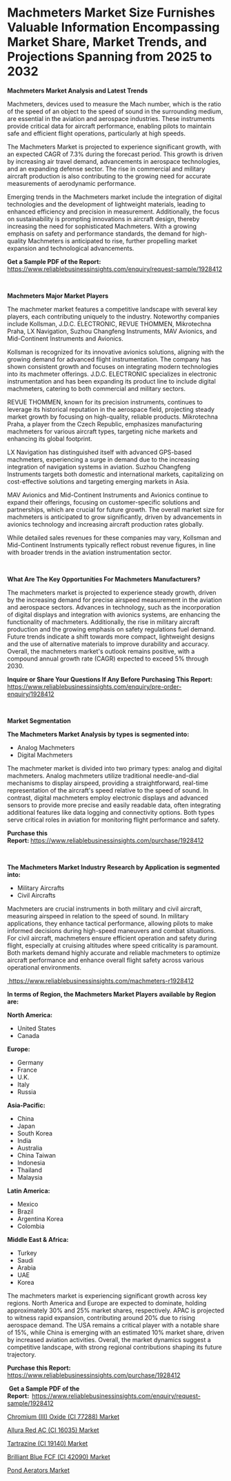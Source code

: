 <p><h1>Machmeters Market Size Furnishes Valuable Information Encompassing Market Share, Market Trends, and Projections Spanning from 2025 to 2032</h1></p><p><strong>Machmeters Market Analysis and Latest Trends</strong></p>
<p><p>Machmeters, devices used to measure the Mach number, which is the ratio of the speed of an object to the speed of sound in the surrounding medium, are essential in the aviation and aerospace industries. These instruments provide critical data for aircraft performance, enabling pilots to maintain safe and efficient flight operations, particularly at high speeds.</p><p>The Machmeters Market is projected to experience significant growth, with an expected CAGR of 7.3% during the forecast period. This growth is driven by increasing air travel demand, advancements in aerospace technologies, and an expanding defense sector. The rise in commercial and military aircraft production is also contributing to the growing need for accurate measurements of aerodynamic performance.</p><p>Emerging trends in the Machmeters market include the integration of digital technologies and the development of lightweight materials, leading to enhanced efficiency and precision in measurement. Additionally, the focus on sustainability is prompting innovations in aircraft design, thereby increasing the need for sophisticated Machmeters. With a growing emphasis on safety and performance standards, the demand for high-quality Machmeters is anticipated to rise, further propelling market expansion and technological advancements.</p></p>
<p><strong>Get a Sample PDF of the Report:&nbsp;</strong> <a href="https://www.reliablebusinessinsights.com/enquiry/request-sample/1928412?utm_campaign=2253&utm_medium=2&utm_source=Github&utm_content=ia&utm_term=29032025&utm_id=machmeters">https://www.reliablebusinessinsights.com/enquiry/request-sample/1928412</a></p>
<p>&nbsp;</p>
<p><strong>Machmeters Major Market Players</strong></p>
<p><p>The machmeter market features a competitive landscape with several key players, each contributing uniquely to the industry. Noteworthy companies include Kollsman, J.D.C. ELECTRONIC, REVUE THOMMEN, Mikrotechna Praha, LX Navigation, Suzhou Changfeng Instruments, MAV Avionics, and Mid-Continent Instruments and Avionics.</p><p>Kollsman is recognized for its innovative avionics solutions, aligning with the growing demand for advanced flight instrumentation. The company has shown consistent growth and focuses on integrating modern technologies into its machmeter offerings. J.D.C. ELECTRONIC specializes in electronic instrumentation and has been expanding its product line to include digital machmeters, catering to both commercial and military sectors.</p><p>REVUE THOMMEN, known for its precision instruments, continues to leverage its historical reputation in the aerospace field, projecting steady market growth by focusing on high-quality, reliable products. Mikrotechna Praha, a player from the Czech Republic, emphasizes manufacturing machmeters for various aircraft types, targeting niche markets and enhancing its global footprint.</p><p>LX Navigation has distinguished itself with advanced GPS-based machmeters, experiencing a surge in demand due to the increasing integration of navigation systems in aviation. Suzhou Changfeng Instruments targets both domestic and international markets, capitalizing on cost-effective solutions and targeting emerging markets in Asia.</p><p>MAV Avionics and Mid-Continent Instruments and Avionics continue to expand their offerings, focusing on customer-specific solutions and partnerships, which are crucial for future growth. The overall market size for machmeters is anticipated to grow significantly, driven by advancements in avionics technology and increasing aircraft production rates globally. </p><p>While detailed sales revenues for these companies may vary, Kollsman and Mid-Continent Instruments typically reflect robust revenue figures, in line with broader trends in the aviation instrumentation sector.</p></p>
<p>&nbsp;</p>
<p><strong>What Are The Key Opportunities For Machmeters Manufacturers?</strong></p>
<p><p>The machmeters market is projected to experience steady growth, driven by the increasing demand for precise airspeed measurement in the aviation and aerospace sectors. Advances in technology, such as the incorporation of digital displays and integration with avionics systems, are enhancing the functionality of machmeters. Additionally, the rise in military aircraft production and the growing emphasis on safety regulations fuel demand. Future trends indicate a shift towards more compact, lightweight designs and the use of alternative materials to improve durability and accuracy. Overall, the machmeters market's outlook remains positive, with a compound annual growth rate (CAGR) expected to exceed 5% through 2030.</p></p>
<p><strong>Inquire or Share Your Questions If Any Before Purchasing This Report:</strong> <a href="https://www.reliablebusinessinsights.com/enquiry/pre-order-enquiry/1928412?utm_campaign=2253&utm_medium=2&utm_source=Github&utm_content=ia&utm_term=29032025&utm_id=machmeters">https://www.reliablebusinessinsights.com/enquiry/pre-order-enquiry/1928412</a></p>
<p>&nbsp;</p>
<p><strong>Market Segmentation</strong></p>
<p><strong>The Machmeters Market Analysis by types is segmented into:</strong></p>
<p><ul><li>Analog Machmeters</li><li>Digital Machmeters</li></ul></p>
<p><p>The machmeter market is divided into two primary types: analog and digital machmeters. Analog machmeters utilize traditional needle-and-dial mechanisms to display airspeed, providing a straightforward, real-time representation of the aircraft's speed relative to the speed of sound. In contrast, digital machmeters employ electronic displays and advanced sensors to provide more precise and easily readable data, often integrating additional features like data logging and connectivity options. Both types serve critical roles in aviation for monitoring flight performance and safety.</p></p>
<p><strong>Purchase this Report:&nbsp;</strong><a href="https://www.reliablebusinessinsights.com/purchase/1928412?utm_campaign=2253&utm_medium=2&utm_source=Github&utm_content=ia&utm_term=29032025&utm_id=machmeters">https://www.reliablebusinessinsights.com/purchase/1928412</a></p>
<p>&nbsp;</p>
<p><strong>The Machmeters Market Industry Research by Application is segmented into:</strong></p>
<p><ul><li>Military Aircrafts</li><li>Civil Aircrafts</li></ul></p>
<p><p>Machmeters are crucial instruments in both military and civil aircraft, measuring airspeed in relation to the speed of sound. In military applications, they enhance tactical performance, allowing pilots to make informed decisions during high-speed maneuvers and combat situations. For civil aircraft, machmeters ensure efficient operation and safety during flight, especially at cruising altitudes where speed criticality is paramount. Both markets demand highly accurate and reliable machmeters to optimize aircraft performance and enhance overall flight safety across various operational environments.</p></p>
<p><a href="https://www.reliablebusinessinsights.com/machmeters-r1928412?utm_campaign=2253&utm_medium=2&utm_source=Github&utm_content=ia&utm_term=29032025&utm_id=machmeters">&nbsp;https://www.reliablebusinessinsights.com/machmeters-r1928412</a></p>
<p><strong>In terms of Region, the Machmeters Market Players available by Region are:</strong></p>
<p>
    <p> <strong> North America: </strong>
        <ul>
            <li>United States</li>
            <li>Canada</li>
        </ul>
        </p> 
    <p> <strong> Europe: </strong>
        <ul>
            <li>Germany</li>
            <li>France</li>
            <li>U.K.</li>
            <li>Italy</li>
            <li>Russia</li>
        </ul>
        </p> 
    <p> <strong> Asia-Pacific: </strong>
        <ul>
            <li>China</li>
            <li>Japan</li>
            <li>South Korea</li>
            <li>India</li>
            <li>Australia</li>
            <li>China Taiwan</li>
            <li>Indonesia</li>
            <li>Thailand</li>
            <li>Malaysia</li>
        </ul>
        </p> 
    <p> <strong> Latin America: </strong>
        <ul>
            <li>Mexico</li>
            <li>Brazil</li>
            <li>Argentina Korea</li>
            <li>Colombia</li>
        </ul>
        </p> 
    <p> <strong> Middle East & Africa: </strong>
        <ul>
            <li>Turkey</li>
            <li>Saudi</li>
            <li>Arabia</li>
            <li>UAE</li>
            <li>Korea</li>
        </ul>
    </p>
    </p>
<p><p>The machmeters market is experiencing significant growth across key regions. North America and Europe are expected to dominate, holding approximately 30% and 25% market shares, respectively. APAC is projected to witness rapid expansion, contributing around 20% due to rising aerospace demand. The USA remains a critical player with a notable share of 15%, while China is emerging with an estimated 10% market share, driven by increased aviation activities. Overall, the market dynamics suggest a competitive landscape, with strong regional contributions shaping its future trajectory.</p></p>
<p><strong>Purchase this Report: </strong><a href="https://www.reliablebusinessinsights.com/purchase/1928412?utm_campaign=2253&utm_medium=2&utm_source=Github&utm_content=ia&utm_term=29032025&utm_id=machmeters">https://www.reliablebusinessinsights.com/purchase/1928412</a></p>
<p>&nbsp;<strong>Get a Sample PDF of the Report:&nbsp;&nbsp;</strong><a href="https://www.reliablebusinessinsights.com/enquiry/request-sample/1928412?utm_campaign=2253&utm_medium=2&utm_source=Github&utm_content=ia&utm_term=29032025&utm_id=machmeters">https://www.reliablebusinessinsights.com/enquiry/request-sample/1928412</a></p>
<p><strong></strong></p>
<p><p><a href="https://github.com/joannesouthgate/Market-Research-Report-List-5/blob/main/chromium-iii-oxide-ci-77288-market.md?utm_campaign=2253&utm_medium=2&utm_source=Github&utm_content=ia&utm_term=29032025&utm_id=machmeters">Chromium (III) Oxide (CI 77288) Market</a></p><p><a href="https://github.com/wwwkeltoum/Market-Research-Report-List-5/blob/main/allura-red-ac-ci-16035-market.md?utm_campaign=2253&utm_medium=2&utm_source=Github&utm_content=ia&utm_term=29032025&utm_id=machmeters">Allura Red AC (CI 16035) Market</a></p><p><a href="https://github.com/sofayahoo2023/Market-Research-Report-List-7/blob/main/tartrazine-ci-19140-market.md?utm_campaign=2253&utm_medium=2&utm_source=Github&utm_content=ia&utm_term=29032025&utm_id=machmeters">Tartrazine (CI 19140) Market</a></p><p><a href="https://github.com/DianaWilson796/Market-Research-Report-List-2/blob/main/brilliant-blue-fcf-ci-42090-market.md?utm_campaign=2253&utm_medium=2&utm_source=Github&utm_content=ia&utm_term=29032025&utm_id=machmeters">Brilliant Blue FCF (CI 42090) Market</a></p><p><a href="https://github.com/maclarensidney/Market-Research-Report-List-1/blob/main/pond-aerators-market.md?utm_campaign=2253&utm_medium=2&utm_source=Github&utm_content=ia&utm_term=29032025&utm_id=machmeters">Pond Aerators Market</a></p></p>